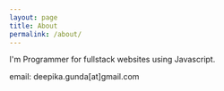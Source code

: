 ```yaml
---
layout: page
title: About
permalink: /about/
---
```


I'm Programmer for fullstack websites using Javascript.

email: deepika.gunda[at]gmail.com
